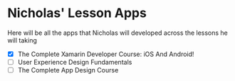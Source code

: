 # Nicholas' Lesson Apps
Here will be all the apps that Nicholas will developed across the lessons he will taking

- [x] The Complete Xamarin Developer Course: iOS And Android!
- [ ] User Experience Design Fundamentals
- [ ] The Complete App Design Course
